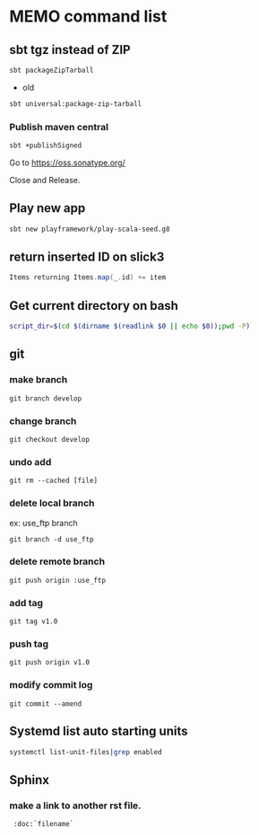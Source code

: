 # MEMO command list

## sbt tgz instead of ZIP

```bash
sbt packageZipTarball
```

* old

```bash
sbt universal:package-zip-tarball
```


### Publish maven central

```bash
sbt +publishSigned
```

Go to https://oss.sonatype.org/

Close and Release.

## Play new app

```bash
sbt new playframework/play-scala-seed.g8
```

## return inserted ID on slick3

```scala
Items returning Items.map(_.id) += item
```

## Get current directory on bash

```bash
script_dir=$(cd $(dirname $(readlink $0 || echo $0));pwd -P)
```

## git

### make branch

```git
git branch develop
```

### change branch

```git
git checkout develop
```

### undo add

```git
git rm --cached [file]
```

### delete local branch

ex: use_ftp branch

```git
git branch -d use_ftp
```

### delete remote branch

```git
git push origin :use_ftp
```

### add tag

```git
git tag v1.0
```

### push tag

```git
git push origin v1.0
```

### modify commit log

```git
git commit --amend
```

## Systemd list auto starting units

```bash
systemctl list-unit-files|grep enabled
```


## Sphinx

### make a link to another rst file.

```python
 :doc:`filename`
```

